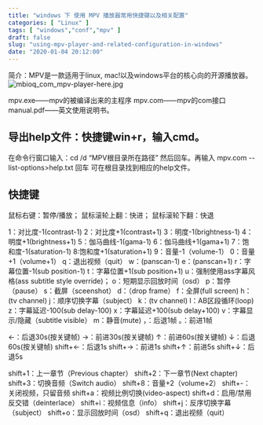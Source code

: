 ```yaml
---
title: "windows 下 使用 MPV 播放器常用快捷键以及相关配置"
categories: [ "Linux" ]
tags: [ "windows","conf","mpv" ]
draft: false
slug: "using-mpv-player-and-related-configuration-in-windows"
date: "2020-01-04 20:12:00"
---
```


简介：MPV是一款适用于linux, mac!以及windows平台的核心向的开源播放器。
![mbioq_com_mpv-player-here.jpg][1]

mpv.exe——mpv的被编译出来的主程序
mpv.com——mpv的com接口
manual.pdf——英文使用说明书。

## 导出help文件：快捷键win+r，输入cmd。

在命令行窗口输入：cd /d “MPV根目录所在路径”  然后回车。再输入
mpv.com --list-options>help.txt 回车
可在根目录找到相应的help文件。


<!--more-->

## 快捷键
鼠标右键：暂停/播放；
鼠标滚轮上翻：快进；
鼠标滚轮下翻：快退

1：对比度-1(contrast-1)
2：对比度+1(contrast+1)
3：明度-1(brightness-1)
4：明度+1(brightness+1)
5：伽马曲线-1(gama-1)
6：伽马曲线+1(gama+1)
7：饱和度-1(saturation-1)
8:饱和度+1(saturation+1)
9：音量-1（volume-1）
0：音量+1（volume+1）
q：退出视频（quit）
w：(panscan-1)
e：(panscan+1)
r：字幕位置-1(sub position-1)
t：字幕位置+1(sub position+1)
u：强制使用ass字幕风格(ass subtitle style override)；
o：短期显示回放时间（osd）
p：暂停（pause）
s：截屏（sceenshot）
d：（drop frame）
f：全屏(full screen)
h：(tv channel)
j：顺序切换字幕（subject）
k：(tv channel)
l：AB区段循环(loop)
z：字幕延迟-100(sub delay-100)
x：字幕延迟+100(sub delay+100)
v：字幕显示/隐藏（subtitle visible）
m：静音(mute)
，：后退1帧
。：前进1帧

←：后退30s(按关键帧)
→：前进30s(按关键帧)
↑：前进60s(按关键帧)
↓：后退60s(按关键帧)
shift+←：后退1s
shift+→：前进1s
shift+↑：前进5s
shift+↓：后退5s

shift+1：上一章节（Previous chapter）
shift+2：下一章节(Next chapter) 
shift+3：切换音频（Switch audio）
shift+8：音量+2（volume+2）
shift+-：关闭视频，只留音频
shift+a：视频比例切换(video-aspect)
shift+d：启用/禁用反交错（deinterlace）
shift+i：视频信息（info）
shift+j：反序切换字幕（subject）
shift+o：显示回放时间（osd）
shift+q：退出视频（quit）


  [1]: https://imgs.gnux.cn/usr/uploads/2020/01/4132561088.jpg